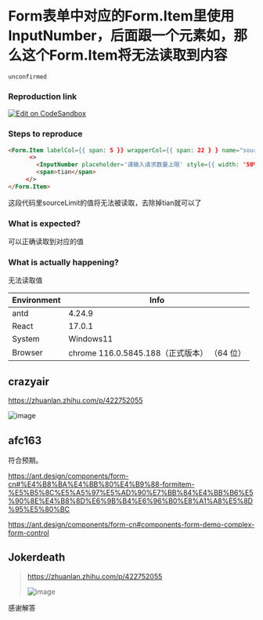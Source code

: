 # Form表单中对应的Form.Item里使用InputNumber，后面跟一个元素如<span></span>，那么这个Form.Item将无法读取到内容

`unconfirmed`

### Reproduction link

[![Edit on CodeSandbox](https://codesandbox.io/static/img/play-codesandbox.svg)](https://codesandbox.io/s/antd-reproduction-template-forked-z83fhh?file=/index.js)

### Steps to reproduce

```html
<Form.Item labelCol={{ span: 5 }} wrapperCol={{ span: 22 } } name="sourceLimit" label="请求次数数量上限">
      <>
        <InputNumber placeholder='请输入请求数量上限' style={{ width: '50%' }} />
        <span>tian</span>
     </>
</Form.Item>
```

这段代码里sourceLimit的值将无法被读取，去除掉<span>tian</span>就可以了

### What is expected?

可以正确读取到对应的值

### What is actually happening?

无法读取值

| Environment | Info                                        |
| ----------- | ------------------------------------------- |
| antd        | 4.24.9                                      |
| React       | 17.0.1                                      |
| System      | Windows11                                   |
| Browser     | chrome 116.0.5845.188（正式版本） （64 位） |

<!-- generated by ant-design-issue-helper. DO NOT REMOVE -->

## crazyair

https://zhuanlan.zhihu.com/p/422752055

![image](https://github.com/ant-design/ant-design/assets/7971419/32cbf222-28a7-46a5-b403-7e04e5ec44d8)

## afc163

符合预期。

https://ant.design/components/form-cn#%E4%B8%BA%E4%BB%80%E4%B9%88-formitem-%E5%B5%8C%E5%A5%97%E5%AD%90%E7%BB%84%E4%BB%B6%E5%90%8E%E4%B8%8D%E6%9B%B4%E6%96%B0%E8%A1%A8%E5%8D%95%E5%80%BC

https://ant.design/components/form-cn#components-form-demo-complex-form-control

## Jokerdeath

> https://zhuanlan.zhihu.com/p/422752055
>
> ![image](https://user-images.githubusercontent.com/7971419/268552454-32cbf222-28a7-46a5-b403-7e04e5ec44d8.png)

感谢解答
